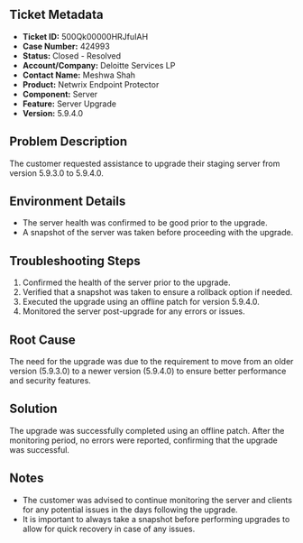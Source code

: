 ## Ticket Metadata
- **Ticket ID:** 500Qk00000HRJfuIAH
- **Case Number:** 424993
- **Status:** Closed - Resolved
- **Account/Company:** Deloitte Services LP
- **Contact Name:** Meshwa Shah
- **Product:** Netwrix Endpoint Protector
- **Component:** Server
- **Feature:** Server Upgrade
- **Version:** 5.9.4.0

## Problem Description
The customer requested assistance to upgrade their staging server from version 5.9.3.0 to 5.9.4.0.

## Environment Details
- The server health was confirmed to be good prior to the upgrade.
- A snapshot of the server was taken before proceeding with the upgrade.

## Troubleshooting Steps
1. Confirmed the health of the server prior to the upgrade.
2. Verified that a snapshot was taken to ensure a rollback option if needed.
3. Executed the upgrade using an offline patch for version 5.9.4.0.
4. Monitored the server post-upgrade for any errors or issues.

## Root Cause
The need for the upgrade was due to the requirement to move from an older version (5.9.3.0) to a newer version (5.9.4.0) to ensure better performance and security features.

## Solution
The upgrade was successfully completed using an offline patch. After the monitoring period, no errors were reported, confirming that the upgrade was successful.

## Notes
- The customer was advised to continue monitoring the server and clients for any potential issues in the days following the upgrade.
- It is important to always take a snapshot before performing upgrades to allow for quick recovery in case of any issues.